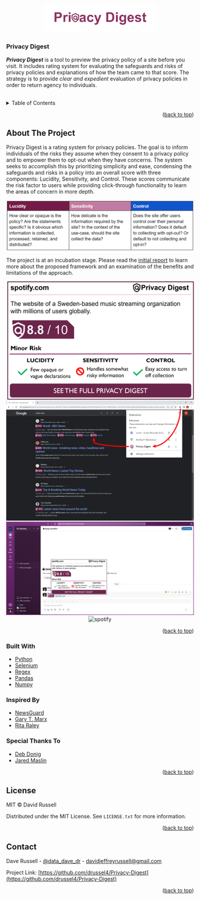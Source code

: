 <div id="top"></div>

<!-- PROJECT LOGO -->
<br />

<div align="center">
  <a href="https://github.com/drussel4/Privacy-Digest">
    <img src="src/media/logo.png" alt="Privacy Digest Logo" width="60%">
  </a>
</div>

<h3 align="left">Privacy Digest</h3>

  <p align="left">
    <b><i>Privacy Digest</i></b> is a tool to preview the privacy policy of a site before you visit. It includes rating system for evaluating the safeguards and risks of privacy policies and explanations of how the team came to that score. The strategy is to provide <i>clear and expedient</i> evaluation of privacy policies in order to return agency to individuals.
    <br />
    <br />
  </p>
</div>


<!-- TABLE OF CONTENTS -->
<details>
  <summary>Table of Contents</summary>
  <ol>
    <li>
      <a href="#about-the-project">About The Project</a>
      <ul>
        <li><a href="#built-with">Built With</a></li>
        <li><a href="#inspired-by">Inspired By</a></li>
        <li><a href="#special-thanks-to">Special Thanks To</a></li>
      </ul>
    </li>
    <li><a href="#license">License</a></li>
    <li><a href="#contact">Contact</a></li>
  </ol>
</details>


<p align="right">(<a href="#top">back to top</a>)</p>

<!-- ABOUT THE PROJECT -->
## About The Project

Privacy Digest is a rating system for privacy policies. The goal is to inform individuals of the risks they assume when they consent to a privacy policy and to empower them to opt-out when they have concerns. The system seeks to accomplish this by prioritizing simplicity and ease, condensing the safeguards and risks in a policy into an overall score with three components: Lucidity, Sensitivity, and Control. These scores communicate the risk factor to users while providing click-through functionality to learn the areas of concern in more depth.

<div align="center">
    <img src="src/media/lucidity_sensitivity_control.png" alt="scores">
</div>

The project is at an incubation stage. Please read the [initial report](https://github.com/drussel4/Privacy-Digest/blob/main/src/media/privacy_digest.pdf) to learn more about the proposed framework and an examination of the benefits and limitations of the approach.

<div align="center">
    <img src="src/media/spotify_modal.png" alt="modal">
    <img src="src/media/search_engine_privacy_digest.png" alt="search_engine">
    <img src="src/media/slack_privacy_digest.png" alt="slack">
    <img src="src/media/spotify.png" alt="spotify">
</div>

<p align="right">(<a href="#top">back to top</a>)</p>



### Built With

* [Python](https://www.python.org/)
* [Selenium](https://selenium-python.readthedocs.io/)
* [Regex](https://docs.python.org/3/library/re.html)
* [Pandas](https://pandas.pydata.org/docs/)
* [Numpy](https://numpy.org/doc/)


### Inspired By

* [NewsGuard](https://www.newsguardtech.com/)
* [Gary T. Marx](https://web.mit.edu/gtmarx/www/tack.html)
* [Rita Raley](http://raley.english.ucsb.edu/wp-content/DV-uncorrected-proofs.pdf)


### Special Thanks To

* [Deb Donig](https://debdonig.com/professional/)
* [Jared Maslin](https://www.ischool.berkeley.edu/people/jared-maslin)


<p align="right">(<a href="#top">back to top</a>)</p>


<!-- LICENSE -->
## License

MIT © David Russell

Distributed under the MIT License. See `LICENSE.txt` for more information.

<p align="right">(<a href="#top">back to top</a>)</p>



<!-- CONTACT -->
## Contact

Dave Russell - [@data_dave_dr](https://twitter.com/data_dave_dr) - davidjeffreyrussell@gmail.com

Project Link: [https://github.com/drussel4/Privacy-Digest](https://github.com/drussel4/Privacy-Digest)

<p align="right">(<a href="#top">back to top</a>)</p>
